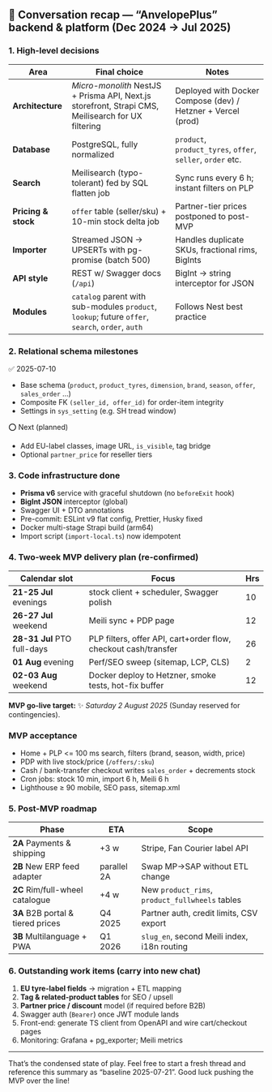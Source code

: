 ## 📝 Conversation recap — “AnvelopePlus” backend & platform (Dec 2024 → Jul 2025)

### 1. High-level decisions

| Area                | Final choice                                                                                       | Notes                                                        |
| ------------------- | -------------------------------------------------------------------------------------------------- | ------------------------------------------------------------ |
| **Architecture**    | _Micro-monolith_ NestJS + Prisma API, Next.js storefront, Strapi CMS, Meilisearch for UX filtering | Deployed with Docker Compose (dev) / Hetzner + Vercel (prod) |
| **Database**        | PostgreSQL, fully normalized                                                                       | `product`, `product_tyres`, `offer`, `seller`, `order` etc.  |
| **Search**          | Meilisearch (typo-tolerant) fed by SQL flatten job                                                 | Sync runs every 6 h; instant filters on PLP                  |
| **Pricing & stock** | `offer` table (seller/sku) + 10-min stock delta job                                                | Partner-tier prices postponed to post-MVP                    |
| **Importer**        | Streamed JSON → UPSERTs with pg-promise (batch 500)                                                | Handles duplicate SKUs, fractional rims, BigInts             |
| **API style**       | REST w/ Swagger docs (`/api`)                                                                      | BigInt → string interceptor for JSON                         |
| **Modules**         | `catalog` parent with sub-modules `product`, `lookup`; future `offer`, `search`, `order`, `auth`   | Follows Nest best practice                                   |

### 2. Relational schema milestones

✅ 2025-07-10

- Base schema (`product`, `product_tyres`, `dimension`, `brand`, `season`, `offer`, `sales_order` …)
- Composite FK `(seller_id, offer_id)` for order-item integrity
- Settings in `sys_setting` (e.g. SH tread window)

⭕ Next (planned)

- Add EU-label classes, image URL, `is_visible`, tag bridge
- Optional `partner_price` for reseller tiers

### 3. Code infrastructure done

- **Prisma v6** service with graceful shutdown (no `beforeExit` hook)
- **BigInt JSON** interceptor (global)
- Swagger UI + DTO annotations
- Pre-commit: ESLint v9 flat config, Prettier, Husky fixed
- Docker multi-stage Strapi build (arm64)
- Import script (`import-local.ts`) now idempotent

### 4. Two-week MVP delivery plan (re-confirmed)

| Calendar slot               | Focus                                                           | Hrs |
| --------------------------- | --------------------------------------------------------------- | --- |
| **21-25 Jul** evenings      | stock client + scheduler, Swagger polish                        | 10  |
| **26-27 Jul** weekend       | Meili sync + PDP page                                           | 12  |
| **28-31 Jul** PTO full-days | PLP filters, offer API, cart+order flow, checkout cash/transfer | 26  |
| **01 Aug** evening          | Perf/SEO sweep (sitemap, LCP, CLS)                              | 2   |
| **02-03 Aug** weekend       | Docker deploy to Hetzner, smoke tests, hot-fix buffer           | 12  |

**MVP go-live target:** ✨ _Saturday 2 August 2025_ (Sunday reserved for contingencies).

### MVP acceptance

- Home + PLP <= 100 ms search, filters (brand, season, width, price)
- PDP with live stock/price (`/offers/:sku`)
- Cash / bank-transfer checkout writes `sales_order` + decrements stock
- Cron jobs: stock 10 min, import 6 h, Meili 6 h
- Lighthouse ≥ 90 mobile, SEO pass, sitemap.xml

### 5. Post-MVP roadmap

| Phase                             | ETA         | Scope                                           |
| --------------------------------- | ----------- | ----------------------------------------------- |
| **2A** Payments & shipping        | +3 w        | Stripe, Fan Courier label API                   |
| **2B** New ERP feed adapter       | parallel 2A | Swap MP→SAP without ETL change                  |
| **2C** Rim/full-wheel catalogue   | +4 w        | New `product_rims`, `product_fullwheels` tables |
| **3A** B2B portal & tiered prices | Q4 2025     | Partner auth, credit limits, CSV export         |
| **3B** Multilanguage + PWA        | Q1 2026     | `slug_en`, second Meili index, i18n routing     |

### 6. Outstanding work items (carry into new chat)

1. **EU tyre-label fields** → migration + ETL mapping
2. **Tag & related-product tables** for SEO / upsell
3. **Partner price / discount** model (if required before B2B)
4. Swagger auth (`Bearer`) once JWT module lands
5. Front-end: generate TS client from OpenAPI and wire cart/checkout pages
6. Monitoring: Grafana + pg_exporter; Meili metrics

---

That’s the condensed state of play.
Feel free to start a fresh thread and reference this summary as “baseline 2025-07-21”. Good luck pushing the MVP over the line!
